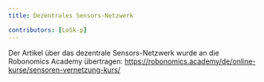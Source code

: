 ```yaml
---
title: Dezentrales Sensors-Netzwerk

contributors: [LoSk-p]
---
```


Der Artikel über das dezentrale Sensors-Netzwerk wurde an die Robonomics Academy übertragen: https://robonomics.academy/de/online-kurse/sensoren-vernetzung-kurs/